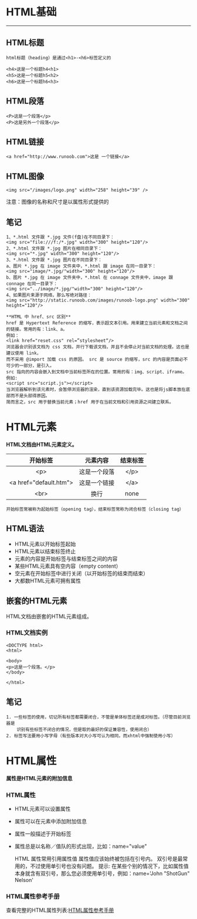 # HTML基础 #

----------

## HTML标题 ##
	html标题（heading）是通过<h1>-<h6>标签定义的
```
<h4>这是一个标题h4<h1>
<h5>这是一个标题h5<h2>
<h6>这是一个标题h6<h3>
```
## HTML段落 ##
```
<P>这是一个段落</p>
<P>这是另外一个段落</p>
```
## HTML链接 ##
```
<a href="http://www.runoob.com">这是 一个链接</a>
```
## HTML图像 ##
```
<img src="/images/logo.png" width="258" height="39" />
```
注意：图像的名称和尺寸是以属性形式提供的

## 笔记 ##
	1、*.html 文件跟 *.jpg 文件(f盘)在不同目录下：
	<img src="file:///f:/*.jpg" width="300" height="120"/>
	2、*.html 文件跟 *.jpg 图片在相同目录下：
	<img src="*.jpg" width="300" height="120"/>
	3、*.html 文件跟 *.jpg 图片在不同目录下： 
	a、图片 *.jpg 在 image 文件夹中，*.html 跟 image 在同一目录下：
	<img src="image/*.jpg/"width="300" height="120"/>
	b、图片 *.jpg 在 image 文件夹中，*.html 在 connage 文件夹中，image 跟 connage 在同一目录下：
	<img src="../image/*.jpg/"width="300" height="120"/>
	4、如果图片来源于网络，那么写绝对路径：
	<img src="http://static.runoob.com/images/runoob-logo.png" width="300" height="120"/>

	**HTML 中 href、src 区别**
	href 是 Hypertext Reference 的缩写，表示超文本引用。用来建立当前元素和文档之间的链接。常用的有：link、a。
	例如：
	<link href="reset.css" rel=”stylesheet“/>
	浏览器会识别该文档为 css 文档，并行下载该文档，并且不会停止对当前文档的处理。这也是建议使用 link，
	而不采用 @import 加载 css 的原因。 src 是 source 的缩写，src 的内容是页面必不可少的一部分，是引入。
	src 指向的内容会嵌入到文档中当前标签所在的位置。常用的有：img、script、iframe。
	例如:
	<script src="script.js"></script>
	当浏览器解析到该元素时，会暂停浏览器的渲染，直到该资源加载完毕。这也是将js脚本放在底部而不是头部得原因。
	简而言之，src 用于替换当前元素；href 用于在当前文档和引用资源之间建立联系。

# HTML元素 #
**HTML文档由HTML元素定义。**

开始标签|元素内容|结束标签
:--:|:--:|:--:
&lt;p>|这是一个段落|&lt;/p>
&lt;a href="default.htm">|这是一个链接|&lt;/a>
&lt;br>|换行|none
	开始标签常被称为起始标签（opening tag），结束标签常称为闭合标签（closing tag）
## HTML语法 ##
- HTML元素以开始标签起始
- HTML元素以结束标签终止
- 元素的内容是开始标签与结束标签之间的内容
- 某些HTML元素具有空内容（empty content）
- 空元素在开始标签中进行关闭（以开始标签的结束而结束）
- 大都数HTML元素可拥有属性

## 嵌套的HTML元素 ##
HTML文档由嵌套的HTML元素组成。
### HTML文档实例 ###
```
<DOCTYPE html>
<html>

<body>
<p>这是一个段落。</p>
</body>

</html>
```
## 笔记 ##
	1. 一些标签的使用，切记所有标签都需要闭合，不管是单体标签还是成对标签。（尽管目前浏览器是
		识别有些标签不闭合的情况，但是取的最好的保证兼容性，使用闭合）
	2. 标签写法要用小写字母（有些版本对大小写可认为相同，而xhtml中强制使用小写）

# HTML属性 #
**属性是HTML元素的附加信息**
### HTML属性 ###
- HTML元素可以设置属性
- 属性可以在元素中添加附加信息
- 属性一般描述于开始标签
- 属性总是以名称／值队的形式出现，比如：name="value"

	HTML 属性常用引用属性值
	属性值应该始终被包括在引号内。
	双引号是最常用的，不过使用单引号也没有问题。
	提示: 在某些个别的情况下，比如属性值本身就含有双引号，那么您必须使用单引号，例如：name='John "ShotGun" Nelson'

### HTML属性参考手册 ###
查看完整的HTML属性列表:<a href="http://www.runoob.com/tags/html-reference.html">HTML属性参考手册</a>
